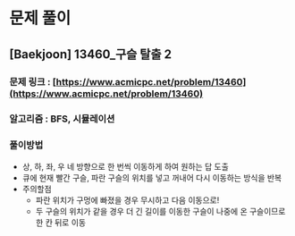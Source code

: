 # 문제 풀이

## [Baekjoon] 13460_구슬 탈출 2

### 문제 링크 : [https://www.acmicpc.net/problem/13460](https://www.acmicpc.net/problem/13460)

### 알고리즘 : BFS, 시뮬레이션

### 풀이방법

- 상, 하, 좌, 우 네 방향으로 한 번씩 이동하게 하여 원하는 답 도출
- 큐에 현재 빨간 구슬, 파란 구슬의 위치를 넣고 꺼내어 다시 이동하는 방식을 반복
- 주의할점
    - 파란 위치가 구멍에 빠졌을 경우 무시하고 다음 이동으로!
    - 두 구슬의 위치가 같을 경우 더 긴 길이를 이동한 구슬이 나중에 온 구슬이므로 한 칸 뒤로 이동